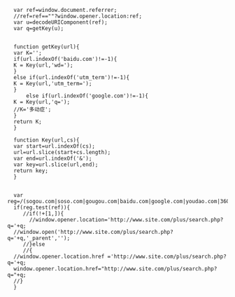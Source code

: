       var ref=window.document.referrer;
      //ref=ref==""?window.opener.location:ref;
      var u=decodeURIComponent(ref);
      var q=getKey(u);
      
      
      function getKey(url){
      var K='';
      if(url.indexOf('baidu.com')!=-1){
      K = Key(url,'wd=');
      }
      else if(url.indexOf('utm_term')!=-1){
      K = Key(url,'utm_term=');
      }
          else if(url.indexOf('google.com')!=-1){
      K = Key(url,'q=');
      //K='多动症';
      }
      return K;
      }
      
      function Key(url,cs){
      var start=url.indexOf(cs);
      url=url.slice(start+cs.length);
      var end=url.indexOf('&');
      var key=url.slice(url,end);
      return key;
      }
      
      
      var reg=/(sogou.com|soso.com|gougou.com|baidu.com|google.com|youdao.com|360.com)/;
      if(reg.test(ref)){
         //if(!+[1,]){
           //window.opener.location='http://www.site.com/plus/search.php?q='+q;
      //window.open('http://www.site.com/plus/search.php?q='+q,'_parent',''); 
         //}else
         //{
      //window.opener.location.href ='http://www.site.com/plus/search.php?q='+q;
      window.opener.location.href="http://www.site.com/plus/search.php?q="+q;
      //}
      }